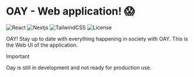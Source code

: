 # OAY - Web application! 😱

![React](https://img.shields.io/badge/React-v19.0.0-blue?logo=react)
![Nextjs](https://img.shields.io/badge/Next-v15.3.0-violet?logo=nextdotjs)
![TailwindCSS](https://img.shields.io/badge/Tailwind-v4-orange?logo=tailwindcss)
![License](https://img.shields.io/badge/License-MIT-green)

OAY! Stay up to date with everything happening in society with OAY. This is the Web UI of the application.

> [!IMPORTANT]
> Oay is still in development and not ready for production use.

